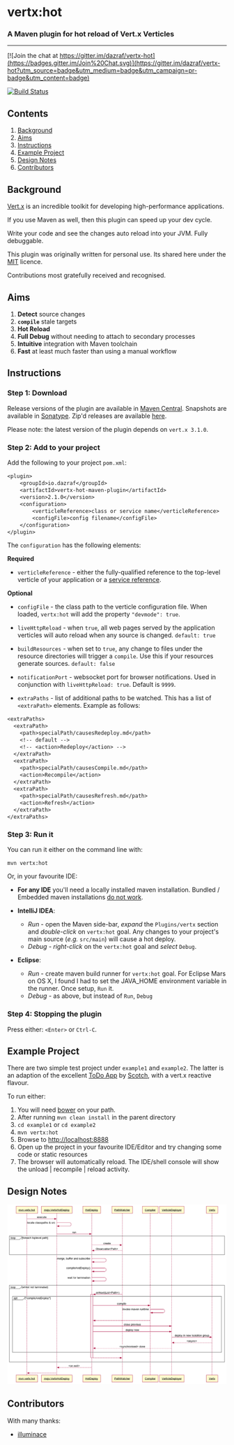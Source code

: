 # vertx:hot
### A Maven plugin for hot reload of Vert.x Verticles
---

[![Join the chat at https://gitter.im/dazraf/vertx-hot](https://badges.gitter.im/Join%20Chat.svg)](https://gitter.im/dazraf/vertx-hot?utm_source=badge&utm_medium=badge&utm_campaign=pr-badge&utm_content=badge)

[![Build Status](https://travis-ci.org/dazraf/vertx-hot.svg?branch=master)](https://travis-ci.org/dazraf/vertx-hot)

## Contents

1. [Background](#background)
2. [Aims](#aims)
3. [Instructions](#instructions)
4. [Example Project](#example-project)
5. [Design Notes](#design-notes)
6. [Contributors](#contributors)

## Background

[Vert.x](http://vertx.io) is an incredible toolkit for developing high-performance applications.

If you use Maven as well, then this plugin can speed up your dev cycle.

Write your code and see the changes auto reload into your JVM. Fully debuggable.

This plugin was originally written for personal use. Its shared here under the [MIT](https://opensource.org/licenses/MIT) licence.

Contributions most gratefully received and recognised.

## Aims

1. __Detect__ source changes
2. __`compile`__ stale targets
3. __Hot Reload__
4. __Full Debug__ without needing to attach to secondary processes
5. __Intuitive__ integration with Maven toolchain
6. __Fast__ at least much faster than using a manual workflow

## Instructions

### Step 1: Download

Release versions of the plugin are available in [Maven Central](http://search.maven.org/#search%7Cga%7C1%7Ca%3A%22vertx-hot-maven-plugin%22).
Snapshots are available in [Sonatype](https://oss.sonatype.org/content/groups/public/io/dazraf/vertx-hot-maven-plugin).
Zip'd releases are available [here](https://github.com/dazraf/vertx-hot/releases).

Please note: the latest version of the plugin depends on `vert.x 3.1.0`.

### Step 2: Add to your project
Add the following to your project `pom.xml`:

```
<plugin>
    <groupId>io.dazraf</groupId>
    <artifactId>vertx-hot-maven-plugin</artifactId>
    <version>2.1.0</version>
    <configuration>
        <verticleReference>class or service name</verticleReference>
        <configFile>config filename</configFile>
    </configuration>
</plugin>
```

The `configuration` has the following elements:

**Required**

* `verticleReference` - either the fully-qualified reference to the top-level verticle of your application or a [service reference](https://github.com/vert-x3/vertx-service-factory).

**Optional**
 
* `configFile` - the class path to the verticle configuration file. When loaded, `vertx:hot` will add the property `"devmode": true`.

* `liveHttpReload` - when `true`, all web pages served by the application verticles will auto reload 
  when any source is changed. `default: true`
  
* `buildResources` - when set to `true`, any change to files under the resource directories will trigger a `compile`. 
Use this if your resources generate sources. `default: false`

* `notificationPort` - websocket port for browser notifications. Used in conjunction with `liveHttpReload: true`. Default is `9999`. 

* `extraPaths` - list of additional paths to be watched. This has a list of `<extraPath>` elements. Example as follows:

```
<extraPaths>
  <extraPath>
    <path>specialPath/causesRedeploy.md</path>
    <!-- default -->
    <!-- <action>Redeploy</action> -->
  </extraPath>
  <extraPath>
    <path>specialPath/causesCompile.md</path>
    <action>Recompile</action>
  </extraPath>
  <extraPath>
    <path>specialPath/causesRefresh.md</path>
    <action>Refresh</action>
  </extraPath>
</extraPaths>
```

### Step 3: Run it

You can run it either on the command line with:

```
mvn vertx:hot
```

Or, in your favourite IDE: 

* __For any IDE__ you'll need a locally installed maven installation. Bundled / Embedded maven installations [do not work](https://github.com/dazraf/vertx-hot/issues/3).

* __IntelliJ IDEA__: 
  * *Run* - open the Maven side-bar, *expand* the `Plugins/vertx` section and *double-click* on `vertx:hot` goal. Any changes to your project's main source (*e.g.* `src/main`) will cause a hot deploy. 
  * *Debug* - *right-click* on the `vertx:hot` goal and *select* `Debug`.
  
* __Eclipse__:
  * *Run* - create maven build runner for `vertx:hot` goal. For Eclipse Mars on OS X, I found I had to set the JAVA_HOME environment variable in the runner. Once setup, `Run` it.
  * *Debug* - as above, but instead of `Run`, `Debug`

### Step 4: Stopping the plugin

Press either: `<Enter>` or  `Ctrl-C`.

## Example Project
There are two simple test project under `example1` and `example2`. 
The latter is an adaption of the excellent [ToDo App](http://scotch.io/tutorials/javascript/creating-a-single-page-todo-app-with-node-and-angular)
by [Scotch](http://scotch.io), with a vert.x reactive flavour.

To run either: 

1. You will need [bower](http://bower.io) on your path.
2. After running `mvn clean install` in the parent directory
3. `cd example1` or `cd example2`
4. `mvn vertx:hot`
5. Browse to [http://localhost:8888](http://localhost:8888)
6. Open up the project in your favourite IDE/Editor and try changing some code or static resources
7. The browser will automatically reload. The IDE/shell console will show the unload | recompile | reload activity.

## Design Notes
 
![sequence diagram](design.png)

## Contributors

With many thanks:

* [illuminace](https://github.com/illuminace)
